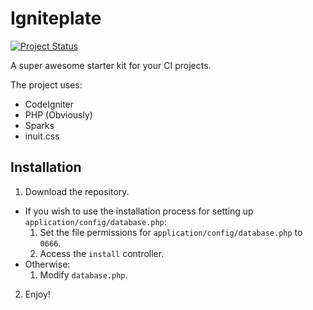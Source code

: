 # Igniteplate
[![Project Status](http://stillmaintained.com/aniketpant/igniteplate.png)](https://stillmaintained.com/aniketpant/igniteplate)

A super awesome starter kit for your CI projects.

The project uses:

- CodeIgniter
- PHP (Obviously)
- Sparks
- inuit.css

## Installation

1. Download the repository.
  - If you wish to use the installation process for setting up `application/config/database.php`:
    1. Set the file permissions for `application/config/database.php` to `0666`.
    2. Access the `install` controller.
  - Otherwise:
    1. Modify `database.php`.
2. Enjoy!